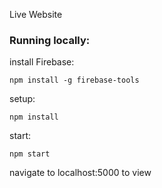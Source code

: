 Live Website
### Running locally:
install Firebase:

```npm install -g firebase-tools```

setup:

```npm install```

start:

```npm start```

navigate to localhost:5000 to view